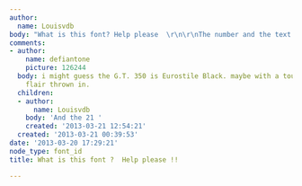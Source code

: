 ```yaml
---
author:
  name: Louisvdb
body: "What is this font? Help please  \r\n\r\nThe number and the text \r\n\r\n[img:sites/default/files/old-images/CAR_5415.jpg]"
comments:
- author:
    name: defiantone
    picture: 126244
  body: i might guess the G.T. 350 is Eurostile Black. maybe with a touch of Shelby
    flair thrown in.
  children:
  - author:
      name: Louisvdb
    body: 'And the 21 '
    created: '2013-03-21 12:54:21'
  created: '2013-03-21 00:39:53'
date: '2013-03-20 17:29:21'
node_type: font_id
title: What is this font ?  Help please !!

---
```

